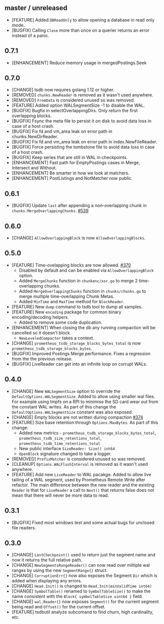 ## master / unreleased
 - [FEATURE] Added `DBReadOnly` to allow opening a database in read only mode.
 - [BUGFIX] Calling `Close` more than once on a querier returns an error instead of a panic.


## 0.7.1
 - [ENHANCEMENT] Reduce memory usage in mergedPostings.Seek

## 0.7.0
 - [CHANGE] tsdb now requires golang 1.12 or higher.
 - [REMOVED] `chunks.NewReader` is removed as it wasn't used anywhere.
 - [REMOVED] `FromData` is considered unused so was removed.
 - [FEATURE] Added option WALSegmentSize -1 to disable the WAL.
 - [BUGFIX] Bugfix in selectOverlappingDirs. Only return the first overlapping blocks.
 - [BUGFIX] Fsync the meta file to persist it on disk to avoid data loss in case of a host crash.
 - [BUGFIX] Fix fd and vm_area leak on error path in chunks.NewDirReader.
 - [BUGFIX] Fix fd and vm_area leak on error path in index.NewFileReader.
 - [BUGFIX] Force persisting the tombstone file to avoid data loss in case of a host crash.
 - [BUGFIX] Keep series that are still in WAL in checkpoints.
 - [ENHANCEMENT] Fast path for EmptyPostings cases in Merge, Intersect and Without.
 - [ENHANCEMENT] Be smarter in how we look at matchers.
 - [ENHANCEMENT] PostListings and NotMatcher now public.

## 0.6.1
  - [BUGFIX] Update `last` after appending a non-overlapping chunk in `chunks.MergeOverlappingChunks`. [#539](https://github.com/prometheus/tsdb/pull/539)

## 0.6.0
  - [CHANGE] `AllowOverlappingBlock` is now `AllowOverlappingBlocks`.

## 0.5.0
 - [FEATURE] Time-ovelapping blocks are now allowed. [#370](https://github.com/prometheus/tsdb/pull/370)
   - Disabled by default and can be enabled via `AllowOverlappingBlock` option.
   - Added `MergeChunks` function in `chunkenc/xor.go` to merge 2 time-overlapping chunks.
   - Added `MergeOverlappingChunks` function in `chunks/chunks.go` to merge multiple time-overlapping Chunk Metas.
   - Added `MinTime` and `MaxTime` method for `BlockReader`.
 - [FEATURE] New `dump` command to tsdb tool to dump all samples.
 - [FEATURE] New `encoding` package for common binary encoding/decoding helpers.
    - Added to remove some code duplication.
 - [ENHANCEMENT] When closing the db any running compaction will be cancelled so it doesn't block.
   - `NewLeveledCompactor` takes a context.
 - [CHANGE] `prometheus_tsdb_storage_blocks_bytes_total` is now `prometheus_tsdb_storage_blocks_bytes`.
 - [BUGFIX] Improved Postings Merge performance. Fixes a regression from the the previous release.
 - [BUGFIX] LiveReader can get into an infinite loop on corrupt WALs.

## 0.4.0
 - [CHANGE] New `WALSegmentSize` option to override the `DefaultOptions.WALSegmentSize`. Added to allow using smaller wal files. For example using tmpfs on a RPI to minimise the SD card wear out from the constant WAL writes. As part of this change the `DefaultOptions.WALSegmentSize` constant was also exposed.
 - [CHANGE] Empty blocks are not written during compaction [#374](https://github.com/prometheus/tsdb/pull/374)
 - [FEATURE]  Size base retention through `Options.MaxBytes`.  As part of this change:
   - Added new metrics - `prometheus_tsdb_storage_blocks_bytes_total`, `prometheus_tsdb_size_retentions_total`, `prometheus_tsdb_time_retentions_total`
   - New public interface `SizeReader: Size() int64`
   - `OpenBlock` signature changed to take a logger.
 - [REMOVED] `PrefixMatcher` is considered unused so was removed.
 - [CLEANUP] `Options.WALFlushInterval` is removed as it wasn't used anywhere.
 - [FEATURE] Add new `LiveReader` to WAL pacakge. Added to allow live tailing of a WAL segment, used by Prometheus Remote Write after refactor. The main difference between the new reader and the existing `Reader` is that for `LiveReader` a call to `Next()` that returns false does not mean that there will never be more data to read.

## 0.3.1
 - [BUGFIX] Fixed most windows test and some actual bugs for unclosed file readers.

## 0.3.0
 - [CHANGE] `LastCheckpoint()` used to return just the segment name and now it returns the full relative path.
 - [CHANGE] `NewSegmentsRangeReader()` can now read over miltiple wal ranges by using the new `SegmentRange{}` struct.
 - [CHANGE] `CorruptionErr{}` now also exposes the Segment `Dir` which is added when displaying any errors.
 - [CHANGE] `Head.Init()` is changed to `Head.Init(minValidTime int64)`
 - [CHANGE] `SymbolTable()` renamed to `SymbolTableSize()` to make the name consistent with the  `Block{ symbolTableSize uint64 }` field.
 - [CHANGE] `wal.Reader{}` now exposes `Segment()` for the current segment being read  and `Offset()` for the current offset.
 - [FEATURE] tsdbutil analyze subcomand to find churn, high cardinality, etc.
